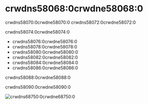 # crwdns58068:0crwdne58068:0

crwdns58070:0crwdne58070:0  crwdns58072:0crwdne58072:0

crwdns58074:0crwdne58074:0

* crwdns58076:0crwdne58076:0
* crwdns58078:0crwdne58078:0
* crwdns58080:0crwdne58080:0
* crwdns58082:0crwdne58082:0
* crwdns58084:0crwdne58084:0
* crwdns58086:0crwdne58086:0

crwdns58088:0crwdne58088:0

crwdns58090:0crwdne58090:0

![crwdns68750:0crwdne68750:0](crwdns68748:0crwdne68748:0)
